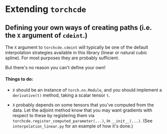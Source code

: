 # Extending `torchcde`

## Defining your own ways of creating paths (i.e. the `X` argument of `cdeint`.)

The `X` argument to `torchcde.cdeint` will typically be one of the default interpolation strategies available in this library (linear or natural cubic spline). For most purposes they are probably sufficient.

But there's no reason you can't define your own!

#### Things to do:

- `X` should be an instance of `torch.nn.Module`, and you should implement a `derivative(t)` method, taking a scalar tensor `t`.

- `X` probably depends on some tensors that you've computed from the data. Let the adjoint method know that you may want gradients with respect to these by registering them via `torchcde.register_computed_parameter(...)`, in `__init__(...)`. (See `interpolation_linear.py` for an example of how it's done.)

